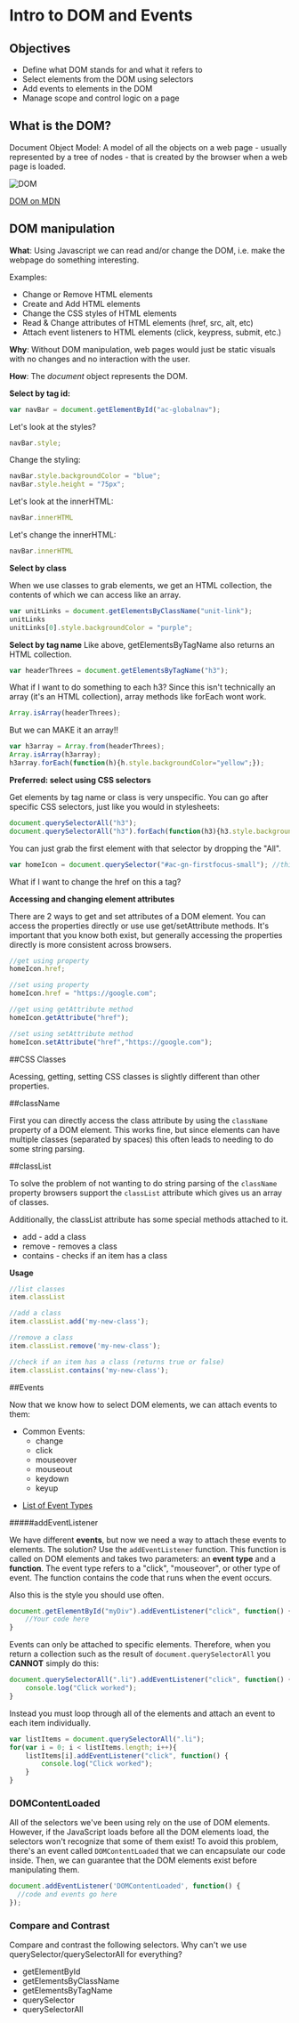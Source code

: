 # Intro to DOM and Events

## Objectives
* Define what DOM stands for and what it refers to
* Select elements from the DOM using selectors
* Add events to elements in the DOM
* Manage scope and control logic on a page

## What is the DOM?

Document Object Model: A model of all the objects on a web page - usually represented by a tree of nodes -  that is created by the browser when a web page is loaded.

![DOM](https://encrypted-tbn0.gstatic.com/images?q=tbn:ANd9GcSew-BsBdRn9RadAFC2626myd4j66yaFIWzSd6nkdvN-rbg14NX)

[DOM on MDN](https://developer.mozilla.org/en-US/docs/Web/API/Document_Object_Model)

## DOM manipulation

**What**: Using Javascript we can read and/or change the DOM, i.e. make the webpage do something interesting.

Examples:
* Change or Remove HTML elements
* Create and Add HTML elements
* Change the CSS styles of HTML elements
* Read & Change attributes of HTML elements (href, src, alt, etc)
* Attach event listeners to HTML elements (click, keypress, submit, etc.)

**Why**: Without DOM manipulation, web pages would just be static visuals with no changes and no interaction with the user.

**How**: The *document* object represents the DOM.

**Select by tag id:**

```js
var navBar = document.getElementById("ac-globalnav");
```

Let's look at the styles?

```js
navBar.style;
```

Change the styling:

```js
navBar.style.backgroundColor = "blue";
navBar.style.height = "75px";
```

Let's look at the innerHTML:

```js
navBar.innerHTML
```

Let's change the innerHTML:

```js
navBar.innerHTML
```

**Select by class**

When we use classes to grab elements, we get an HTML collection, the contents of which we can access like an array.
```js
var unitLinks = document.getElementsByClassName("unit-link");
unitLinks
unitLinks[0].style.backgroundColor = "purple";
```

**Select by tag name**
Like above, getElementsByTagName also returns an HTML collection.

```js
var headerThrees = document.getElementsByTagName("h3");
```

What if I want to do something to each h3? Since this isn't technically an array (it's an HTML collection), array methods like forEach wont work.

```js
Array.isArray(headerThrees);
```

But we can MAKE it an array!!

```js
var h3array = Array.from(headerThrees);
Array.isArray(h3array);
h3array.forEach(function(h){h.style.backgroundColor="yellow";});
```

**Preferred: select using CSS selectors**

Get elements by tag name or class is very unspecific. You can go after specific CSS selectors, just like you would in stylesheets:

```js
document.querySelectorAll("h3");
document.querySelectorAll("h3").forEach(function(h3){h3.style.backgroundColor = "white"});
```

You can just grab the first element with that selector by dropping the "All".

```js
var homeIcon = document.querySelector("#ac-gn-firstfocus-small"); //this is the apple logo at the top
```

What if I want to change the href on this a tag?

**Accessing and changing element attributes**

There are 2 ways to get and set attributes of a DOM element. You can access the properties directly or use use get/setAttribute methods. It's important that you know both exist, but generally accessing the properties directly is more consistent across browsers.

```js
//get using property
homeIcon.href;

//set using property
homeIcon.href = "https://google.com";

//get using getAttribute method
homeIcon.getAttribute("href");

//set using setAttribute method
homeIcon.setAttribute("href","https://google.com");
```

##CSS Classes

Acessing, getting, setting CSS classes is slightly different than other properties.

##className

First you can directly access the class attribute by using the `className` property of a DOM element. This works fine, but since elements can have multiple classes (separated by spaces) this often leads to needing to do some string parsing.

##classList

To solve the problem of not wanting to do string parsing of the `className` property browsers support the `classList` attribute which gives us an array of classes.

Additionally, the classList attribute has some special methods attached to it.

* add - add a class
* remove - removes a class
* contains - checks if an item has a class

**Usage**

```js
//list classes
item.classList

//add a class
item.classList.add('my-new-class');

//remove a class
item.classList.remove('my-new-class');

//check if an item has a class (returns true or false)
item.classList.contains('my-new-class');
```

##Events

Now that we know how to select DOM elements, we can attach events to them:

- Common Events:
	- change
	- click
	- mouseover
	- mouseout
	- keydown
	- keyup

* [List of Event Types](https://developer.mozilla.org/en-US/docs/Web/Events)

#####addEventListener

We have different **events**, but now we need a way to attach these events to elements. The solution? Use the `addEventListener` function. This function is called on DOM elements and takes two parameters: an **event type** and a **function**. The event type refers to a "click", "mouseover", or other type of event. The function contains the code that runs when the event occurs.

Also this is the style you should use often.

```js
document.getElementById("myDiv").addEventListener("click", function() {
	//Your code here
}
```

Events can only be attached to specific elements. Therefore, when you return a collection such as the result of `document.querySelectorAll` you **CANNOT** simply do this:

```js
document.querySelectorAll(".li").addEventListener("click", function() {
	console.log("Click worked");
}
```

Instead you must loop through all of the elements and attach an event to each item individually.

```js
var listItems = document.querySelectorAll(".li");
for(var i = 0; i < listItems.length; i++){
    listItems[i].addEventListener("click", function() {
    	console.log("Click worked");
    }
}
```

### DOMContentLoaded

All of the selectors we've been using rely on the use of DOM elements. However, if the JavaScript loads before all the DOM elements load, the selectors won't recognize that some of them exist! To avoid this problem, there's an event called `DOMContentLoaded` that we can encapsulate our code inside. Then, we can guarantee that the DOM elements exist before manipulating them.

```js
document.addEventListener('DOMContentLoaded', function() {
  //code and events go here
});
```

### Compare and Contrast

Compare and contrast the following selectors. Why can't we use querySelector/querySelectorAll for everything?

* getElementById
* getElementsByClassName
* getElementsByTagName
* querySelector
* querySelectorAll
